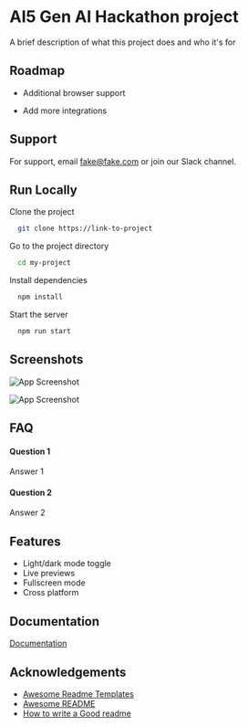 
# AI5 Gen AI Hackathon project

A brief description of what this project does and who it's for


## Roadmap

- Additional browser support

- Add more integrations


## Support

For support, email fake@fake.com or join our Slack channel.


## Run Locally

Clone the project

```bash
  git clone https://link-to-project
```

Go to the project directory

```bash
  cd my-project
```

Install dependencies

```bash
  npm install
```

Start the server

```bash
  npm run start
```


## Screenshots

![App Screenshot](https://via.placeholder.com/468x300?text=App+Screenshot+Here)

![App Screenshot](https://images.app.goo.gl/iXWEgo7UNSNX8wmj7)


## FAQ

#### Question 1

Answer 1

#### Question 2

Answer 2


## Features

- Light/dark mode toggle
- Live previews
- Fullscreen mode
- Cross platform


## Documentation

[Documentation](https://linktodocumentation)


## Acknowledgements

 - [Awesome Readme Templates](https://awesomeopensource.com/project/elangosundar/awesome-README-templates)
 - [Awesome README](https://github.com/matiassingers/awesome-readme)
 - [How to write a Good readme](https://bulldogjob.com/news/449-how-to-write-a-good-readme-for-your-github-project)

